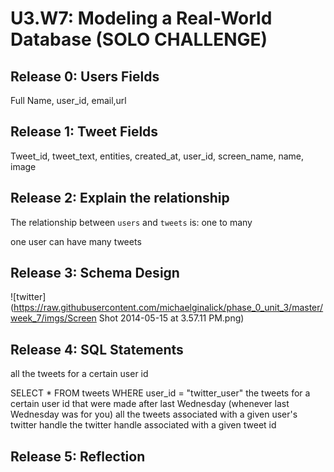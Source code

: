 # U3.W7: Modeling a Real-World Database (SOLO CHALLENGE)

## Release 0: Users Fields
<!-- Identify the fields Twitter collects data for -->

  Full Name, user_id, email,url

## Release 1: Tweet Fields
<!-- Identify the fields Twitter uses to represent/display a tweet. What are you required or allowed to enter? -->

  Tweet_id, tweet_text, entities, created_at, user_id, screen_name, name, image

## Release 2: Explain the relationship
The relationship between `users` and `tweets` is: one to many
<!-- because... -->
one user can have many tweets
## Release 3: Schema Design
<!-- Include your image (inline) of your schema -->

![twitter](https://raw.githubusercontent.com/michaelginalick/phase_0_unit_3/master/week_7/imgs/Screen Shot 2014-05-15 at 3.57.11 PM.png)

## Release 4: SQL Statements
<!-- Include your SQL Statements. How can you make markdown files show blocks of code? -->

all the tweets for a certain user id

  SELECT * FROM tweets WHERE user_id = "twitter_user"
the tweets for a certain user id that were made after last Wednesday (whenever last Wednesday was for you)
all the tweets associated with a given user's twitter handle
the twitter handle associated with a given tweet id

## Release 5: Reflection
<!-- Be sure to add your reflection here!!! -->
